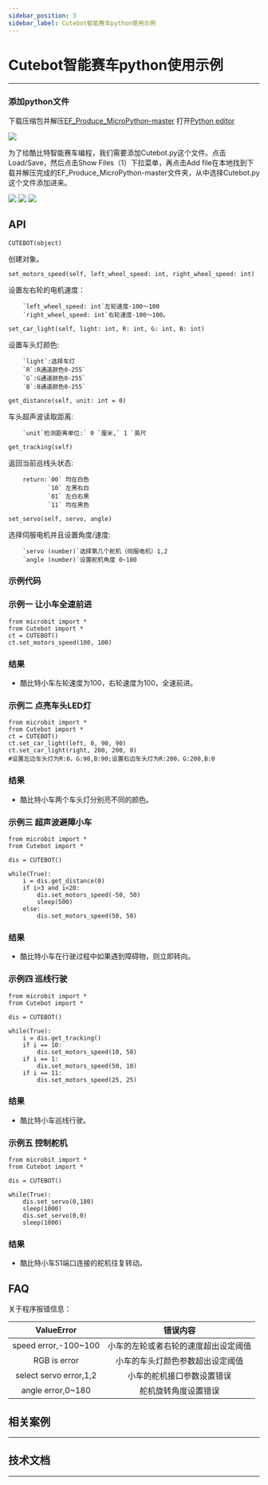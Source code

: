 ```yaml
---
sidebar_position: 3
sidebar_label: Cutebot智能赛车python使用示例
---
```


# Cutebot智能赛车python使用示例



---


### 添加python文件
下载压缩包并解压[EF_Produce_MicroPython-master](https://github.com/elecfreaks/EF_Produce_MicroPython/archive/refs/heads/master.zip)
打开[Python editor](https://python.microbit.org/v/2.0)

![](https://wiki-media-ef.oss-cn-hongkong.aliyuncs.com//images/cutebot-py-01.png)

为了给酷比特智能赛车编程，我们需要添加Cutebot.py这个文件。点击Load/Save，然后点击Show Files（1）下拉菜单，再点击Add file在本地找到下载并解压完成的EF_Produce_MicroPython-master文件夹，从中选择Cutebot.py这个文件添加进来。

![](https://wiki-media-ef.oss-cn-hongkong.aliyuncs.com//images/cutebot-py-02.png)
![](https://wiki-media-ef.oss-cn-hongkong.aliyuncs.com//images/cutebot-py-03.png)
![](https://wiki-media-ef.oss-cn-hongkong.aliyuncs.com//images/cutebot-py-04.png)

## API

`CUTEBOT(object)`

创建对象。

`set_motors_speed(self, left_wheel_speed: int, right_wheel_speed: int)`

设置左右轮的电机速度：

        `left_wheel_speed: int`左轮速度-100～100
        `right_wheel_speed: int`右轮速度-100～100。

`set_car_light(self, light: int, R: int, G: int, B: int)`

设置车头灯颜色:

        `light`:选择车灯
        `R`:R通道颜色0-255`
        `G`:G通道颜色0-255`
        `B`:B通道颜色0-255`



`get_distance(self, unit: int = 0)`

车头超声波读取距离:

        `unit`检测距离单位:` 0 `厘米,` 1 `英尺



`get_tracking(self)`

返回当前巡线头状态:

        return:`00` 均在白色
               `10` 左黑右白
               `01` 左白右黑
               `11` 均在黑色


`set_servo(self, servo, angle)`

选择伺服电机并且设置角度/速度:

        `servo (number)`选择第几个舵机（伺服电机）1,2
        `angle (number)`设置舵机角度 0~180


### 示例代码
### 示例一     让小车全速前进
```
from microbit import *
from Cutebot import *
ct = CUTEBOT()
ct.set_motors_speed(100, 100)

```
### 结果
- 酷比特小车左轮速度为100，右轮速度为100，全速前进。


### 示例二    点亮车头LED灯
```
from microbit import *
from Cutebot import *
ct = CUTEBOT()
ct.set_car_light(left, 0, 90, 90)
ct.set_car_light(right, 200, 200, 0)
#设置左边车头灯为R:0，G:90,B:90;设置右边车头灯为R:200，G:200,B:0
```
### 结果
- 酷比特小车两个车头灯分别亮不同的颜色。

### 示例三    超声波避障小车
```
from microbit import *
from Cutebot import *

dis = CUTEBOT()

while(True):
    i = dis.get_distance(0)
    if i>3 and i<20:
        dis.set_motors_speed(-50, 50)
        sleep(500)
    else:
        dis.set_motors_speed(50, 50)
```
### 结果
- 酷比特小车在行驶过程中如果遇到障碍物，则立即转向。

### 示例四    巡线行驶
```
from microbit import *
from Cutebot import *

dis = CUTEBOT()

while(True):
    i = dis.get_tracking()
    if i == 10:
        dis.set_motors_speed(10, 50)
    if i == 1:
        dis.set_motors_speed(50, 10)
    if i == 11:
        dis.set_motors_speed(25, 25)
```
### 结果
- 酷比特小车巡线行驶。

### 示例五    控制舵机
```
from microbit import *
from Cutebot import *

dis = CUTEBOT()

while(True):
    dis.set_servo(0,180)
    sleep(1000)
    dis.set_servo(0,0)
    sleep(1000)
```
### 结果
- 酷比特小车S1端口连接的舵机往复转动。


## FAQ

关于程序报错信息：

 |ValueError|错误内容|
 |:---:|:---:|
 |speed error,-100~100|小车的左轮或者右轮的速度超出设定阈值|
 |RGB is error|小车的车头灯颜色参数超出设定阈值|
 |select servo error,1,2|小车的舵机接口参数设置错误|
 |angle error,0~180|舵机旋转角度设置错误|


## 相关案例
---

## 技术文档
---
